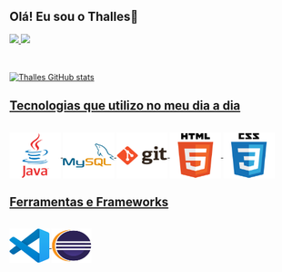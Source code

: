 ## Olá! Eu sou o Thalles👋

<div>
<a href =https://www.linkedin.com/in/thalles-vieira-de-lima/> <img src = "https://img.shields.io/badge/LinkedIn-0077B5?style=for-the-badge&logo=linkedin&logoColor=white">
<a href = "mailto:thallesvieira654@gmail.com"> <img src = "https://img.shields.io/badge/Gmail-D14836?style=for-the-badge&logo=gmail&logoColor=white" target = "blank">

</div>
<br></br>


![Thalles GitHub stats](https://github-readme-stats.vercel.app/api?username=thallesvieiradelima&show_icons=true&theme=tokyonight)


## Tecnologias que utilizo no meu dia a dia

<div style="display: inline_block"><br/>
<img align="center" alt= "Java" height = "80" width = "90" src = "https://github.com/devicons/devicon/blob/master/icons/java/java-original-wordmark.svg">
<img align="center" alt= "MySQL" height = "80" width = "90" src = "https://github.com/devicons/devicon/blob/master/icons/mysql/mysql-original-wordmark.svg">
<img align="center" alt= "Git" height = "80" width = "90" src = "https://github.com/devicons/devicon/blob/master/icons/git/git-original-wordmark.svg">
<img align="center" alt= "Html5" height = "80" width = "90" src = "https://github.com/devicons/devicon/blob/master/icons/html5/html5-original-wordmark.svg">
<img align="center" alt= "Css3" height = "80" width = "90" src = "https://github.com/devicons/devicon/blob/master/icons/css3/css3-original-wordmark.svg">

</div>

## Ferramentas e Frameworks

<div style="display: inline_block"><br/>
<img align="center" alt= "Git" height = "60" width = "70" src = "https://github.com/devicons/devicon/blob/master/icons/vscode/vscode-original.svg">
<img align="center" alt= "Git" height = "60" width = "70" src = "https://github.com/devicons/devicon/blob/master/icons/eclipse/eclipse-original.svg">




